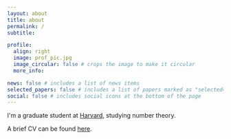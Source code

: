 ```yaml
---
layout: about
title: about
permalink: /
subtitle:

profile:
  align: right
  image: prof_pic.jpg
  image_circular: false # crops the image to make it circular
  more_info:

news: false # includes a list of news items
selected_papers: false # includes a list of papers marked as "selected={true}"
social: false # includes social icons at the bottom of the page
---
```


I'm a graduate student at <a href="math.harvard.edu" target="_blank">Harvard</a>, studying number theory.

A brief CV can be found <a href="https://danielhu1729.github.io/CV.pdf" target="_blank">here</a>.

